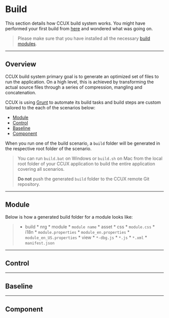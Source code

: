 # Build
This section details how CCUX build system works. You might have performed your first build from [here](getting_started.md/#markdown-header-first-build) and wondered what was going on.

> Please make sure that you have installed all the necessary [build modules](getting_started.md/#markdown-header-install-build-modules).

***
## Overview
CCUX build system primary goal is to generate an optimized set of files to run the application. On a high level, this is achieved by transforming the actual source files through a series of compression, mangling and concatenation.

CCUX is using [Grunt](http://gruntjs.com/) to automate its build tasks and build steps are custom tailored to the each of the scenarios below:

* [Module](#markdown-header-module)
* [Control](#markdown-header-control)
* [Baseline](#markdown-header-baseline)
* [Component](#markdown-header-component)

When you run one of the build scenario, a `build` folder will be generated in the respective root folder of the scenario.

> You can run `build.bat` on Windows or `build.sh` on Mac from the local root folder of your CCUX application to build the entire application covering all scenarios.
>
> **Do not** push the generated `build` folder to the CCUX remote Git repository.

***
## Module

Below is how a generated build folder for a module looks like:
> * build
>       * nrg
>           * module
>               * `module name`
>                   * asset
>                       * css
>                           * `module.css`
>                   * i18n
>                       * `module.properties`
>                       * `module_en.properties`
>                       * `module_en_US.properties`
>                   * view
>                       * `*-dbg.js`
>                       * `*.js`
>                       * `*.xml`
>                   * `manifest.json`


***
## Control


***
## Baseline


***
## Component
